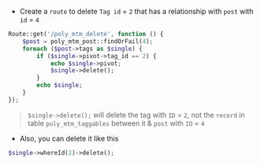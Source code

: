 - Create a `route` to delete `Tag id` = `2` that has a relationship with
  `post` with `id`  = `4`

````php
Route::get('/poly_mtm_delete', function () {
    $post = poly_mtm_post::findOrFail(4);
    foreach ($post->tags as $single) {
        if ($single->pivot->tag_id == 2) {
            echo $single->pivot;
            $single->delete();
        }
        echo $single;
    }
});
````

> `$single->delete();` will delete the tag with `ID` = `2`,
> not the `record` in table `poly_mtm_taggables` between it & `post` with `ID` = `4`

- Also, you can delete it like this

````php
$single->whereId(2)->delete();
````
